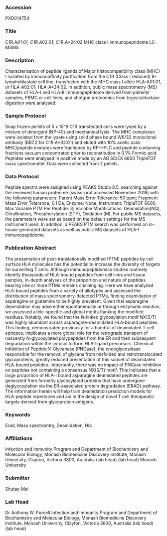 ### Accession
PXD014754

### Title
C1R.A*01:01, C1R.A*02:01, C1R.A*24:02 MHC class I immunopeptidome LC-MSMS

### Description
Characterisation of peptide ligands of Major histocompatibility class (MHC) I isolated by immunoaffinity purification from the C1R (Class I reduced) B-lymphoblastoid cell line, transfected with the MHC class I allele HLA-A*01:01, or HLA-A*02:01, HLA-A*24:02. In addition, public mass spectrometry (MS) datasets of HLA-I and HLA-II immunopeptidome derived from patients’ samples, PBMC or cell lines, and shotgun proteomics from trypsin/elastase digestion were analysed.

### Sample Protocol
Snap frozen pellets of 5 x 10^9 C1R transfected cells were lysed by a mixture of detergent (NP-40) and mechanical lysis. The MHC complexes were isolated from the lysate using solid phase bound W6/32 monoclonal antibody (BB7.2 for C1R.A*02:01) and eluted with 10% acetic acid. MHC/peptide mixtures were fractioned by RP-HPLC and peptide containing fractions vacuum concentrated prior to reconstitution in 0.1% Formic acid. Peptides were analysed in positive mode by an AB SCIEX 6600 TripleTOF mass spectrometer. Data were collected from 2 pellets.

### Data Protocol
Peptide spectra were assigned using PEAKS Studio 8.5, searching against the reviewed human proteome (swiss-prot accessed November 2018) with the following parameters: Parent Mass Error Tolerance: 50 ppm; Fragment Mass Error Tolerance; 0.1 Da, Enzyme: None; Instrument: TripleTOF 6600; Max Variable PTM Per Peptide: 3; Variable Modifications: Deamidation(NQ), Citrullination, Phosphorylation (STY), Oxidation (M). For public MS datasets, the parameters were set as based on the default settings for the MS instrument used. In addition, a PEAKS PTM search was performed on in-house generated datasets as well as public MS datasets of HLA-I immunopeptidome.

### Publication Abstract
The presentation of post-translationally modified (PTM) peptides by cell surface HLA molecules has the potential to increase the diversity of targets for surveilling T cells. Although immunopeptidomics studies routinely identify thousands of HLA-bound peptides from cell lines and tissue samples, in-depth analyses of the proportion and nature of peptides bearing one or more PTMs remains challenging. Here we have analyzed HLA-bound peptides from a variety of allotypes and assessed the distribution of mass spectrometry-detected PTMs, finding deamidation of asparagine or glutamine to be highly prevalent. Given that asparagine deamidation may arise either spontaneously or through enzymatic reaction, we assessed allele-specific and global motifs flanking the modified residues. Notably, we found that the <i>N</i>-linked glycosylation motif NX(S/T) was highly abundant across asparagine-deamidated HLA-bound peptides. This finding, demonstrated previously for a handful of deamidated T cell epitopes, implicates a more global role for the retrograde transport of nascently N-glycosylated polypeptides from the ER and their subsequent degradation within the cytosol to form HLA-ligand precursors. Chemical inhibition of Peptide:N-Glycanase (PNGase), the endoglycosidase responsible for the removal of glycans from misfolded and retrotranslocated glycoproteins, greatly reduced presentation of this subset of deamidated HLA-bound peptides. Importantly, there was no impact of PNGase inhibition on peptides not containing a consensus NX(S/T) motif. This indicates that a large proportion of HLA-I bound asparagine deamidated peptides are generated from formerly glycosylated proteins that have undergone deglycosylation via the ER-associated protein degradation (ERAD) pathway. The information herein will help train deamidation prediction models for HLA-peptide repertoires and aid in the design of novel T cell therapeutic targets derived from glycoprotein antigens.

### Keywords
Erad, Mass spectromtry, Deamidation, Hla

### Affiliations
Infection and Immunity Program and Department of Biochemistry and Molecular Biology, Monash Biomedicine Discovery Institute, Monash University, Clayton, Victoria 3800, Australia (lab head) (lab head)
Monash University

### Submitter
Shutao Mei

### Lab Head
Dr Anthony W. Purcell
Infection and Immunity Program and Department of Biochemistry and Molecular Biology, Monash Biomedicine Discovery Institute, Monash University, Clayton, Victoria 3800, Australia (lab head) (lab head)



